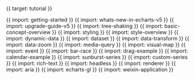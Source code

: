 {{ target: tutorial }}

{{ import: getting-started }}
{{ import: whats-new-in-echarts-v5 }}
{{ import: upgrade-guide-v5 }}
{{ import: tree-shaking }}
{{ import: basic-concept-overview }}
{{ import: styling }}
{{ import: style-overview }}
{{ import: dynamic-data }}
{{ import: dataset }}
{{ import: data-transform }}
{{ import: data-zoom }}
{{ import: media-query }}
{{ import: visual-map }}
{{ import: event }}
{{ import: bar-race }}
{{ import: drag-example }}
{{ import: calendar-example }}
{{ import: sunburst-series }}
{{ import: custom-series }}
{{ import: rich-text }}
{{ import: headless }}
{{ import: renderer }}
{{ import: aria }}
{{ import: echarts-gl }}
{{ import: weixin-application }}
